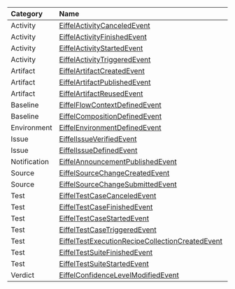 

| Category     | Name                                                                                                                                                                           | Abbrevation |
|:-------------|:-------------------------------------------------------------------------------------------------------------------------------------------------------------------------------|:-----------:|
| Activity     | [EiffelActivityCanceledEvent](https://github.com/eiffel-community/eiffel/blob/master/eiffel-vocabulary/EiffelActivityCanceledEvent.md)                                         |    ActC     |
| Activity     | [EiffelActivityFinishedEvent](https://github.com/eiffel-community/eiffel/blob/master/eiffel-vocabulary/EiffelActivityFinishedEvent.md)                                         |    ActF     |
| Activity     | [EiffelActivityStartedEvent](https://github.com/eiffel-community/eiffel/blob/master/eiffel-vocabulary/EiffelActivityStartedEvent.md)                                           |    ActS     |
| Activity     | [EiffelActivityTriggeredEvent](https://github.com/eiffel-community/eiffel/blob/master/eiffel-vocabulary/EiffelActivityTriggeredEvent.md)                                       |    ActT     |
| Artifact     | [EiffelArtifactCreatedEvent](https://github.com/eiffel-community/eiffel/blob/master/eiffel-vocabulary/EiffelArtifactCreatedEvent.md)                                           |    ArtC     |
| Artifact     | [EiffelArtifactPublishedEvent](https://github.com/eiffel-community/eiffel/blob/master/eiffel-vocabulary/EiffelArtifactPublishedEvent.md)                                       |    ArtP     |
| Artifact     | [EiffelArtifactReusedEvent](https://github.com/eiffel-community/eiffel/blob/master/eiffel-vocabulary/EiffelArtifactReusedEvent.md)                                             |    ArtR     |
| Baseline     | [EiffelFlowContextDefinedEvent](https://github.com/eiffel-community/eiffel/blob/master/eiffel-vocabulary/EiffelFlowContextDefinedEvent.md)                                     |     FCD     |
| Baseline     | [EiffelCompositionDefinedEvent](https://github.com/eiffel-community/eiffel/blob/master/eiffel-vocabulary/EiffelCompositionDefinedEvent.md)                                     |     CD      |
| Environment  | [EiffelEnvironmentDefinedEvent](https://github.com/eiffel-community/eiffel/blob/master/eiffel-vocabulary/EiffelEnvironmentDefinedEvent.md)                                     |     ED      |
| Issue        | [EiffelIssueVerifiedEvent](https://github.com/eiffel-community/eiffel/blob/master/eiffel-vocabulary/EiffelIssueVerifiedEvent.md)                                               |     IV      |
| Issue        | [EiffelIssueDefinedEvent](https://github.com/eiffel-community/eiffel/blob/master/eiffel-vocabulary/EiffelIssueDefinedEvent.md)                                                 |    IssD     |
| Notification | [EiffelAnnouncementPublishedEvent](https://github.com/eiffel-community/eiffel/blob/master/eiffel-vocabulary/EiffelAnnouncementPublishedEvent.md)                               |    AnnP     |
| Source       | [EiffelSourceChangeCreatedEvent](https://github.com/eiffel-community/eiffel/blob/master/eiffel-vocabulary/EiffelSourceChangeCreatedEvent.md)                                   |     SCC     |
| Source       | [EiffelSourceChangeSubmittedEvent](https://github.com/eiffel-community/eiffel/blob/master/eiffel-vocabulary/EiffelSourceChangeSubmittedEvent.md)                               |     SCS     |
| Test         | [EiffelTestCaseCanceledEvent](https://github.com/eiffel-community/eiffel/blob/master/eiffel-vocabulary/EiffelTestCaseCanceledEvent.md)                                         |     TCC     |
| Test         | [EiffelTestCaseFinishedEvent](https://github.com/eiffel-community/eiffel/blob/master/eiffel-vocabulary/EiffelTestCaseFinishedEvent.md)                                         |     TCF     |
| Test         | [EiffelTestCaseStartedEvent](https://github.com/eiffel-community/eiffel/blob/master/eiffel-vocabulary/EiffelTestCaseStartedEvent.md)                                           |     TSS     |
| Test         | [EiffelTestCaseTriggeredEvent](https://github.com/eiffel-community/eiffel/blob/master/eiffel-vocabulary/EiffelTestCaseTriggeredEvent.md)                                       |     TCT     |
| Test         | [EiffelTestExecutionRecipeCollectionCreatedEvent](https://github.com/eiffel-community/eiffel/blob/master/eiffel-vocabulary/EiffelTestExecutionRecipeCollectionCreatedEvent.md) |    TERCC    |
| Test         | [EiffelTestSuiteFinishedEvent](https://github.com/eiffel-community/eiffel/blob/master/eiffel-vocabulary/EiffelTestSuiteFinishedEvent.md)                                       |     TSF     |
| Test         | [EiffelTestSuiteStartedEvent](https://github.com/eiffel-community/eiffel/blob/master/eiffel-vocabulary/EiffelTestSuiteStartedEvent.md)                                         |     TSS     |
| Verdict      | [EiffelConfidenceLevelModifiedEvent](https://github.com/eiffel-community/eiffel/blob/master/eiffel-vocabulary/EiffelConfidenceLevelModifiedEvent.md)                           |     CLM     |
